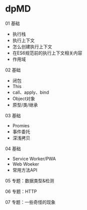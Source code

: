# dpMD

01 基础

- 执行栈
- 执行上下文
- 怎么创建执行上下文
- 在ES6规范前的执行上下文相关内容
- 作用域

02 基础

- 闭包
- This
- call、apply、bind
- Object对象
- 原型/类/继承

03 基础

- Promies
- 事件委托
- 深浅拷贝

04 基础

- Service Worker/PWA
- Web Woeker
- 常用方法API

05 专题：数据类型&检测

06 专题：HTTP

07 专题：一些奇怪的现象
